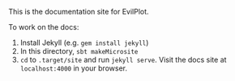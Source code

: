 This is the documentation site for EvilPlot.

To work on the docs:

1. Install Jekyll (e.g. `gem install jekyll`)
2. In this directory, `sbt makeMicrosite`
3. `cd` to `.target/site` and run `jekyll serve`. Visit the docs site at `localhost:4000` in your browser.